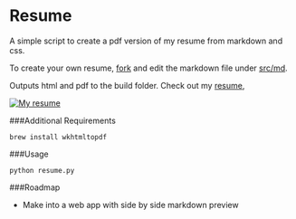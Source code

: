 Resume
======

A simple script to create a pdf version of my resume from markdown and css.

To create your own resume, [fork](https://github.com/johncadengo/Resume/fork) and edit the markdown file under [src/md](https://github.com/johncadengo/Resume/tree/master/src/md).

Outputs html and pdf to the build folder. Check out my [resume](https://github.com/johncadengo/Resume/raw/master/build/pdf/john-cadengo.pdf),

[![My resume](https://github.com/johncadengo/Resume/raw/master/build/png/john-cadengo.png)](https://github.com/johncadengo/Resume/raw/master/build/pdf/john-cadengo.pdf)

###Additional Requirements

`brew install wkhtmltopdf`

###Usage

`python resume.py`

###Roadmap

* Make into a web app with side by side markdown preview
